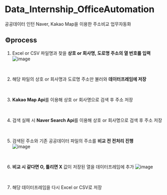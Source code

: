 # Data_Internship_OfficeAutomation
공공데이터 인턴 Naver, Kakao Map을 이용한 주소비교 업무자동화


## ⚙️process
1.  Excel or CSV 파일명과 찾을 **상호 or 회사명, 도로명 주소의 열 번호를 입력**
![image](https://user-images.githubusercontent.com/57780594/169347209-a8598eeb-a29e-4484-97de-2d436c4f483e.png)
<br>

2.  해당 파일의 상호 or 회사명과 도로명 주소만 불러와 **데이터프레임에 저장**
<br>  
  
3.  **Kakao Map Api**를 이용해 상호 or 회사명으로 검색 후 주소 저장
<br>
 
4.  검색 실패 시 **Naver Search Api**를 이용해 상호 or 회사명으로 검색 후 주소 저장
<br>
  
5.  검색된 주소와 기존 공공데이터 파일의 주소를 **비교 전 전처리 진행**  
![image](https://user-images.githubusercontent.com/57780594/169348652-a33bb144-d704-439d-9e6d-a3d80a8e2cc0.png)
<br>
  
6. **비교 시 같다면 O, 틀리면 X** 값이 저장된 열을 데이터프레임에 추가
![image](https://user-images.githubusercontent.com/57780594/169351155-199c9bf8-51e9-4d6b-a946-15903f22c243.png)
<br>

7. 해당 데이터프레임을 다시 Excel or CSV로 저장
